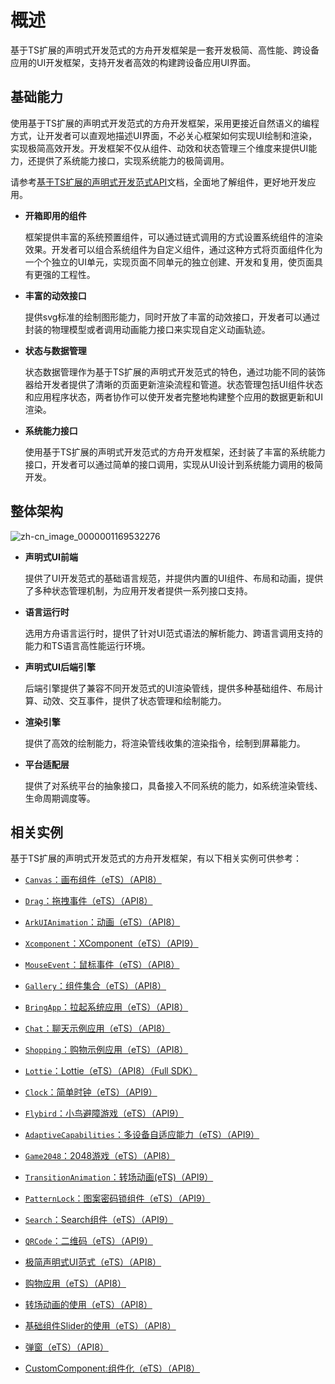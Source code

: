 # 概述

基于TS扩展的声明式开发范式的方舟开发框架是一套开发极简、高性能、跨设备应用的UI开发框架，支持开发者高效的构建跨设备应用UI界面。


## 基础能力

使用基于TS扩展的声明式开发范式的方舟开发框架，采用更接近自然语义的编程方式，让开发者可以直观地描述UI界面，不必关心框架如何实现UI绘制和渲染，实现极简高效开发。开发框架不仅从组件、动效和状态管理三个维度来提供UI能力，还提供了系统能力接口，实现系统能力的极简调用。

请参考[基于TS扩展的声明式开发范式API](../reference/arkui-ts/ts-universal-events-click.md)文档，全面地了解组件，更好地开发应用。


- **开箱即用的组件**

  框架提供丰富的系统预置组件，可以通过链式调用的方式设置系统组件的渲染效果。开发者可以组合系统组件为自定义组件，通过这种方式将页面组件化为一个个独立的UI单元，实现页面不同单元的独立创建、开发和复用，使页面具有更强的工程性。


- **丰富的动效接口**

  提供svg标准的绘制图形能力，同时开放了丰富的动效接口，开发者可以通过封装的物理模型或者调用动画能力接口来实现自定义动画轨迹。


- **状态与数据管理**

  状态数据管理作为基于TS扩展的声明式开发范式的特色，通过功能不同的装饰器给开发者提供了清晰的页面更新渲染流程和管道。状态管理包括UI组件状态和应用程序状态，两者协作可以使开发者完整地构建整个应用的数据更新和UI渲染。


- **系统能力接口**

  使用基于TS扩展的声明式开发范式的方舟开发框架，还封装了丰富的系统能力接口，开发者可以通过简单的接口调用，实现从UI设计到系统能力调用的极简开发。


## 整体架构



![zh-cn_image_0000001169532276](figures/zh-cn_image_0000001169532276.png)

- **声明式UI前端**

  提供了UI开发范式的基础语言规范，并提供内置的UI组件、布局和动画，提供了多种状态管理机制，为应用开发者提供一系列接口支持。

- **语言运行时**

  选用方舟语言运行时，提供了针对UI范式语法的解析能力、跨语言调用支持的能力和TS语言高性能运行环境。

- **声明式UI后端引擎**

  后端引擎提供了兼容不同开发范式的UI渲染管线，提供多种基础组件、布局计算、动效、交互事件，提供了状态管理和绘制能力。

- **渲染引擎**

  提供了高效的绘制能力，将渲染管线收集的渲染指令，绘制到屏幕能力。

- **平台适配层**

  提供了对系统平台的抽象接口，具备接入不同系统的能力，如系统渲染管线、生命周期调度等。


## 相关实例

基于TS扩展的声明式开发范式的方舟开发框架，有以下相关实例可供参考：

- [`Canvas`：画布组件（eTS）（API8）](https://gitee.com/openharmony/applications_app_samples/tree/master/ETSUI/Canvas)

- [`Drag`：拖拽事件（eTS）（API8）](https://gitee.com/openharmony/applications_app_samples/tree/master/ETSUI/Drag)

- [`ArkUIAnimation`：动画（eTS）（API8）](https://gitee.com/openharmony/applications_app_samples/tree/master/ETSUI/ArkUIAnimation)

- [`Xcomponent`：XComponent（eTS）（API9）](https://gitee.com/openharmony/applications_app_samples/tree/master/ETSUI/XComponent)

- [`MouseEvent`：鼠标事件（eTS）（API8）](https://gitee.com/openharmony/applications_app_samples/tree/master/ETSUI/MouseEvent)

- [`Gallery`：组件集合（eTS）（API8）](https://gitee.com/openharmony/applications_app_samples/tree/master/ETSUI/Gallery)

- [`BringApp`：拉起系统应用（eTS）（API8）](https://gitee.com/openharmony/applications_app_samples/tree/master/ETSUI/BringApp)

- [`Chat`：聊天示例应用（eTS）（API8）](https://gitee.com/openharmony/applications_app_samples/tree/master/AppSample/Chat)

- [`Shopping`：购物示例应用（eTS）（API8）](https://gitee.com/openharmony/applications_app_samples/tree/master/AppSample/Shopping)

- [`Lottie`：Lottie（eTS）（API8）（Full SDK）](https://gitee.com/openharmony/applications_app_samples/tree/master/ETSUI/Lottie)

- [`Clock`：简单时钟（eTS）（API9）](https://gitee.com/openharmony/applications_app_samples/tree/master/Preset/Clock)

- [`Flybird`：小鸟避障游戏（eTS）（API9）](https://gitee.com/openharmony/applications_app_samples/tree/master/ResourcesSchedule/Flybird)

- [`AdaptiveCapabilities`：多设备自适应能力（eTS）（API9）](https://gitee.com/openharmony/app_samples/tree/master/MultiDeviceAppDev/AdaptiveCapabilities)

- [`Game2048`：2048游戏（eTS）（API8）](https://gitee.com/openharmony/applications_app_samples/tree/master/ETSUI/Game2048)

- [`TransitionAnimation`：转场动画(eTS)（API9）](https://gitee.com/openharmony/applications_app_samples/tree/master/ETSUI/TransitionAnimation)

- [`PatternLock`：图案密码锁组件（eTS）（API9）](https://gitee.com/openharmony/applications_app_samples/tree/master/ETSUI/PatternLock)

- [`Search`：Search组件（eTS）（API9）](https://gitee.com/openharmony/applications_app_samples/tree/master/ETSUI/Search)

- [`QRCode`：二维码（eTS）（API9）](https://gitee.com/openharmony/applications_app_samples/tree/master/ETSUI/QRCode)

- [极简声明式UI范式（eTS）（API8）](https://gitee.com/openharmony/codelabs/tree/master/ETSUI/SimpleGalleryEts)

- [购物应用（eTS）（API8）](https://gitee.com/openharmony/codelabs/tree/master/ETSUI/ShoppingEts)

- [转场动画的使用（eTS）（API8）](https://gitee.com/openharmony/codelabs/tree/master/ETSUI/TransitionAnimtaionEts)

- [基础组件Slider的使用（eTS）（API8）](https://gitee.com/openharmony/codelabs/tree/master/ETSUI/SliderApplicationEts)

- [弹窗（eTS）（API8）](https://gitee.com/openharmony/codelabs/tree/master/ETSUI/CustomDialogEts)

- [CustomComponent:组件化（eTS）（API8）](https://gitee.com/openharmony/applications_app_samples/tree/master/ETSUI/CustomComponent)